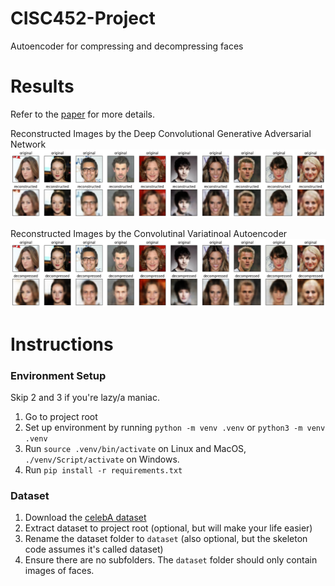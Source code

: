 # CISC452-Project
Autoencoder for compressing and decompressing faces

# Results
Refer to the [paper](https://docs.google.com/document/d/1AIiq580SGVutih1R2eXlf_lk4IIEy8pPtDl6SzSJS_o/edit) for more details.

Reconstructed Images by the Deep Convolutional Generative Adversarial Network
![Reconstructed Images by the DCGAN and the originals](/visualization/dcgan.png)

Reconstructed Images by the Convolutinal Variatinoal Autoencoder
![Reconstructed Images by the DCGAN and the originals](/visualization/cvae.png)

# Instructions
### Environment Setup
Skip 2 and 3 if you're lazy/a maniac. 
1. Go to project root
2. Set up environment by running `python -m venv .venv` or `python3 -m venv .venv`
3. Run `source .venv/bin/activate` on Linux and MacOS, `./venv/Script/activate` on Windows. 
4. Run `pip install -r requirements.txt`
### Dataset
1. Download the [celebA dataset](https://drive.google.com/drive/folders/0B7EVK8r0v71pbWNEUjJKdDQ3dGc?resourcekey=0-B5NA6Xcog-KfbFaNG5rUuQ&usp=drive_link)
2. Extract dataset to project root (optional, but will make your life easier)
3. Rename the dataset folder to `dataset` (also optional, but the skeleton code assumes it's called dataset)
4. Ensure there are no subfolders. The `dataset` folder should only contain images of faces.
